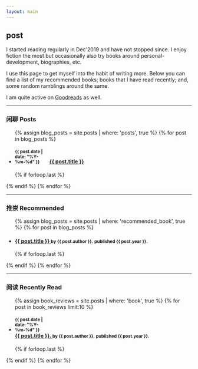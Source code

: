 ```yaml
---
layout: main
---
```


## post

I started reading regularly in Dec'2019 and have not stopped since. I enjoy fiction the most
but occasionally also try books around personal-development, biographies, etc.

I use this page to get myself into the habit of writing more. Below you can find
a list of my recommended books; books that I have read recently; and, some
random ramblings around the same.

I am quite active on [Goodreads](https://www.goodreads.com/user/show/33989424-ankit-sultana)
as well.

---

### 闲聊 Posts

<ul class="related-posts">

{% assign blog_posts = site.posts | where: 'posts', true %}
{% for post in blog_posts %}
    <li class="main-page-list">
        <h4>
            <div style="display: inline-block; width: 90px">
                <small>{{ post.date | date: "%Y-%m-%d" }}</small>
            </div>
        <a href="{{ site.baseurl }}{{ post.url }}">
            <span>{{ post.title }}</span>
        </a>
        </h4>
    </li>
    {% if forloop.last %}</ul>{% endif %}
{% endfor %}

---

### 推崇 Recommended

<ul class="related-posts">

{% assign blog_posts = site.posts | where: 'recommended_book', true %}
{% for post in blog_posts %}
        <li class="main-page-list">
            <h4>
            <a href="{{ post.goodreads_url }}">
                <span>{{ post.title }}</span>
            </a>
                <small>by {{ post.author }}.</small>
                <small>published {{ post.year }}.</small>
            </h4>
        </li>
        {% if forloop.last %}</ul>{% endif %}
{% endfor %}


---

### 阅读 Recently Read

<ul class="related-posts">

{% assign book_reviews = site.posts | where: 'book', true %}
{% for post in book_reviews limit:10 %}
        <li class="main-page-list">
            <h4>
            <div style="display: inline-block; width: 90px">
                <small>{{ post.date | date: "%Y-%m-%d" }}</small>
            </div>
            <div>
            <a href="{{ post.goodreads_url }}">
                <span>{{ post.title }}.</span>
            </a>
            <small>by {{ post.author }}.</small>
            <small>published {{ post.year }}.</small>
            </div>
            </h4>
        </li>
        {% if forloop.last %}</ul>{% endif %}
{% endfor %}
